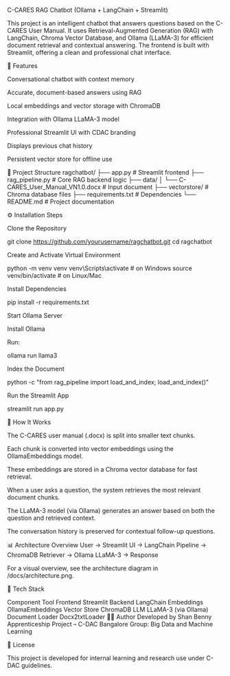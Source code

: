 C-CARES RAG Chatbot (Ollama + LangChain + Streamlit)

This project is an intelligent chatbot that answers questions based on the C-CARES User Manual.
It uses Retrieval-Augmented Generation (RAG) with LangChain, Chroma Vector Database, and Ollama (LLaMA-3) for efficient document retrieval and contextual answering.
The frontend is built with Streamlit, offering a clean and professional chat interface.

🧠 Features

Conversational chatbot with context memory

Accurate, document-based answers using RAG

Local embeddings and vector storage with ChromaDB

Integration with Ollama LLaMA-3 model

Professional Streamlit UI with CDAC branding

Displays previous chat history

Persistent vector store for offline use

📁 Project Structure
ragchatbot/
├── app.py                 # Streamlit frontend
├── rag_pipeline.py        # Core RAG backend logic
├── data/
│   └── C-CARES_User_Manual_VN1.0.docx  # Input document
├── vectorstore/           # Chroma database files
├── requirements.txt       # Dependencies
└── README.md              # Project documentation

⚙️ Installation Steps

Clone the Repository

git clone https://github.com/yourusername/ragchatbot.git
cd ragchatbot


Create and Activate Virtual Environment

python -m venv venv
venv\Scripts\activate      # on Windows
source venv/bin/activate   # on Linux/Mac


Install Dependencies

pip install -r requirements.txt


Start Ollama Server

Install Ollama

Run:

ollama run llama3


Index the Document

python -c "from rag_pipeline import load_and_index; load_and_index()"


Run the Streamlit App

streamlit run app.py

🧩 How It Works

The C-CARES user manual (.docx) is split into smaller text chunks.

Each chunk is converted into vector embeddings using the OllamaEmbeddings model.

These embeddings are stored in a Chroma vector database for fast retrieval.

When a user asks a question, the system retrieves the most relevant document chunks.

The LLaMA-3 model (via Ollama) generates an answer based on both the question and retrieved context.

The conversation history is preserved for contextual follow-up questions.

📊 Architecture Overview
User → Streamlit UI → LangChain Pipeline → ChromaDB Retriever → Ollama LLaMA-3 → Response


For a visual overview, see the architecture diagram in /docs/architecture.png.

🧰 Tech Stack

Component	Tool
Frontend	Streamlit
Backend	LangChain
Embeddings	OllamaEmbeddings
Vector Store	ChromaDB
LLM	LLaMA-3 (via Ollama)
Document Loader	Docx2txtLoader
🧑‍💻 Author
Developed by Shan Benny
Apprenticeship Project – C-DAC Bangalore
Group: Big Data and Machine Learning

📄 License

This project is developed for internal learning and research use under C-DAC guidelines.
